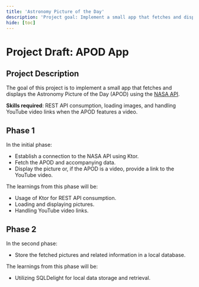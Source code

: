 ```yaml
---
title: 'Astronomy Picture of the Day'
description: 'Project goal: Implement a small app that fetches and displays the Astronomy Picture of the Day using a NASA API.'
hide: [toc]
---
```


# Project Draft: APOD App

## Project Description

The goal of this project is to implement a small app that fetches and displays the Astronomy Picture of the Day (APOD) using
the [NASA API](https://api.nasa.gov/).

**Skills required**: REST API consumption, loading images, and handling YouTube video links when the APOD features a video.

## Phase 1

In the initial phase:

- Establish a connection to the NASA API using Ktor.
- Fetch the APOD and accompanying data.
- Display the picture or, if the APOD is a video, provide a link to the YouTube video.

The learnings from this phase will be:

- Usage of Ktor for REST API consumption.
- Loading and displaying pictures.
- Handling YouTube video links.

## Phase 2

In the second phase:

- Store the fetched pictures and related information in a local database.

The learnings from this phase will be:

- Utilizing SQLDelight for local data storage and retrieval.
